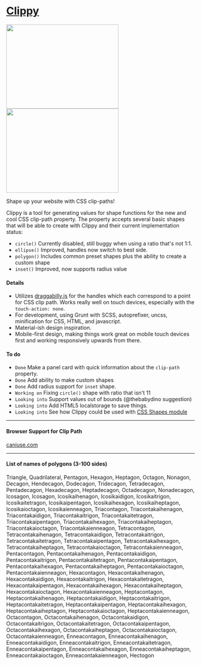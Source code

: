 [Clippy](http://bennettfeely.com/clippy)
======

<img width="300" height="225" style="margin-right:20px;" src="https://d13yacurqjgara.cloudfront.net/users/19965/screenshots/1757798/screen_shot_2014-10-08_at_4.39.02_pm.png" />
<img width="300" height="225" src="https://d13yacurqjgara.cloudfront.net/users/19965/screenshots/1672225/screen_shot_2014-08-05_at_4.26.43_pm.png" />

Shape up your website with CSS clip-paths!

Clippy is a tool for generating values for shape functions for the new and cool CSS clip-path property. The property accepts several basic shapes that will be able to create with Clippy and their current implementation status:

* `circle()` Currently disabled, still buggy when using a ratio that's not 1:1.
* `ellipse()` Improved, handles now switch to best side.
* `polygon()` Includes common preset shapes plus the ability to create a custom shape
* `inset()` Improved, now supports radius value


#### Details
* Utilizes [draggabilly.js](https://github.com/desandro/draggabilly) for the handles which each correspond to a point for CSS clip path. Works really well on touch devices, especially with the `touch-action: none`.
* For development, using Grunt with SCSS, autoprefixer, uncss, minification for CSS, HTML, and javascript.
* Material-ish design inspiration.
* Mobile-first design, making things work great on mobile touch devices first and working responsively upwards from there.


#### To do

* `Done` Make a panel card with quick information about the `clip-path` property.
* `Done` Add ability to make custom shapes
* `Done` Add radius support for `inset` shape.
* `Working on` Fixing `circle()` shape with ratio that isn't 11
* `Looking into` Support values out of bounds (@thebabydino suggestion)
* `Looking into` Add HTML5 localstorage to save things.
* `Looking into` See how Clippy could be used with [CSS Shapes module](http://dev.w3.org/csswg/css-shapes/#basic-shape-functions)

***

#### Browser Support for Clip Path

[caniuse.com](http://caniuse.com/#search=clip-path)

***

#### List of names of polygons (3-100 sides)

Triangle, Quadrilateral, Pentagon, Hexagon, Heptagon, Octagon, Nonagon, Decagon, Hendecagon, Dodecagon, Tridecagon, Tetradecagon, Pentadecagon, Hexadecagon, Heptadecagon, Octadecagon, Nonadecagon, Icosagon, Icosagon, Icosikaihenagon, Icosikaidigon, Icosikaitrigon, Icosikaitetragon, Icosikaipentagon, Icosikaihexagon, Icosikaiheptagon, Icosikaioctagon, Icosikaienneagon, Triacontagon, Triacontakaihenagon, Triacontakaidigon, Triacontakaitrigon, Triacontakaitetragon, Triacontakaipentagon, Triacontakaihexagon, Triacontakaiheptagon, Triacontakaioctagon, Triacontakaienneagon, Tetracontagon, Tetracontakaihenagon, Tetracontakaidigon, Tetracontakaitrigon, Tetracontakaitetragon, Tetracontakaipentagon, Tetracontakaihexagon, Tetracontakaiheptagon, Tetracontakaioctagon, Tetracontakaienneagon, Pentacontagon, Pentacontakaihenagon, Pentacontakaidigon, Pentacontakaitrigon, Pentacontakaitetragon, Pentacontakaipentagon, Pentacontakaihexagon, Pentacontakaiheptagon, Pentacontakaioctagon, Pentacontakaienneagon, Hexacontagon, Hexacontakaihenagon, Hexacontakaidigon, Hexacontakaitrigon, Hexacontakaitetragon, Hexacontakaipentagon, Hexacontakaihexagon, Hexacontakaiheptagon, Hexacontakaioctagon, Hexacontakaienneagon, Heptacontagon, Heptacontakaihenagon, Heptacontakaidigon, Heptacontakaitrigon, Heptacontakaitetragon, Heptacontakaipentagon, Heptacontakaihexagon, Heptacontakaiheptagon, Heptacontakaioctagon, Heptacontakaienneagon, Octacontagon, Octacontakaihenagon, Octacontakaidigon, Octacontakaitrigon, Octacontakaitetragon, Octacontakaipentagon, Octacontakaihexagon, Octacontakaiheptagon, Octacontakaioctagon, Octacontakaienneagon, Enneacontagon, Enneacontakaihenagon, Enneacontakaidigon, Enneacontakaitrigon, Enneacontakaitetragon, Enneacontakaipentagon, Enneacontakaihexagon, Enneacontakaiheptagon, Enneacontakaioctagon, Enneacontakaienneagon, Hectogon
